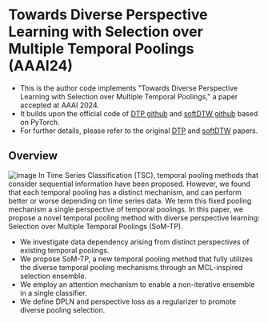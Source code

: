 # Towards Diverse Perspective Learning with Selection over Multiple Temporal Poolings (AAAI24)
* This is the author code implements "Towards Diverse Perspective Learning with Selection over Multiple Temporal Poolings," a paper accepted at AAAI 2024.
* It builds upon the official code of [DTP github](https://github.com/donalee/DTW-Pool) and [softDTW github](https://github.com/Maghoumi/pytorch-softdtw-cuda) based on PyTorch.
* For further details, please refer to the original [DTP](https://arxiv.org/abs/2104.02577) and [softDTW](https://arxiv.org/abs/1703.01541) papers.
## Overview
![image](https://github.com/jihyeonseong/SoM-TP/assets/159874470/c15390f3-3e6c-477b-b019-3ae1b08bda3f)
In Time Series Classification (TSC), temporal pooling methods that consider sequential information have been proposed. However, we found that each temporal pooling has a distinct mechanism, and can perform better or worse depending on time series data. We term this fixed pooling mechanism a single perspective of temporal poolings. In this paper, we propose a novel temporal pooling method with diverse perspective learning: Selection over Multiple Temporal Poolings (SoM-TP). 
* We investigate data dependency arising from distinct perspectives of existing temporal poolings.
* We propose SoM-TP, a new temporal pooling method that fully utilizes the diverse temporal pooling mechanisms through an MCL-inspired selection ensemble.
* We employ an attention mechanism to enable a non-iterative ensemble in a single classifier.
* We define DPLN and perspective loss as a regularizer to promote diverse pooling selection.
